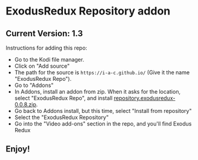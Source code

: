 # ExodusRedux Repository addon
## Current Version: 1.3

Instructions for adding this repo:


<p align="left">
  <ul>
    <li>Go to the Kodi file manager.</li>
    <li>Click on "Add source"</li>
    <li>The path for the source is <code>https://i-a-c.github.io/</code> (Give it the name "ExodusRedux Repo").</li>
    <li>Go to "Addons"</li>
    <li>In Addons, install an addon from zip.  When it asks for the location, select "ExodusRedux Repo", and install <a href="repository.exodusredux-0.0.8.zip">repository.exodusredux-0.0.8.zip</a>.</li>
    <li>Go back to Addons install, but this time, select "Install from repository"</li>
    <li>Select the "ExodusRedux Repository"</li>
    <li>Go into the "Video add-ons" section in the repo, and you'll find Exodus Redux</li>
  </ul>
</p>

## Enjoy!
